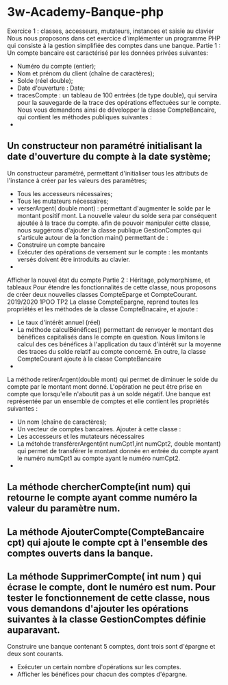# 3w-Academy-Banque-php

Exercice 1 : classes, accesseurs, mutateurs, instances et saisie au clavier
Nous nous proposons dans cet exercice d'implémenter un programme PHP qui consiste à la
gestion simplifiée des comptes dans une banque.
Partie 1 :
Un compte bancaire est caractérisé par les données privées suivantes:
- Numéro du compte (entier);
- Nom et prénom du client (chaîne de caractères);
- Solde (réel double);
- Date d'ouverture : Date;
- tracesCompte : un tableau de 100 entrées (de type double), qui servira pour la sauvegarde
de la trace des opérations effectuées sur le compte.
Nous vous demandons ainsi de développer la classe CompteBancaire, qui contient les méthodes
publiques suivantes :
-
Un constructeur non paramétré initialisant la date d'ouverture du compte à la date
système;
-
Un constructeur paramétré, permettant d'initialiser tous les attributs de l'instance à créer
par les valeurs des paramètres;
- Tous les accesseurs nécessaires;
- Tous les mutateurs nécessaires;
- verserArgent( double mont) : permettant d'augmenter le solde par le montant positif mont.
La nouvelle valeur du solde sera par conséquent ajoutée à la trace du compte.
afin de pouvoir manipuler cette classe, nous suggérons d'ajouter la classe publique
GestionComptes qui s'articule autour de la fonction main() permettant de :
- Construire un compte bancaire
- Exécuter des opérations de versement sur le compte : les montants versés doivent être
introduits au clavier.
-
Afficher la nouvel état du compte
Partie 2 : Héritage, polymorphisme, et tableaux
Pour étendre les fonctionnalités de cette classe, nous proposons de créer deux nouvelles classes
CompteEparge et CompteCourant.
2019/2020
1POO
TP2
La classe CompteEpargne, reprend toutes les propriétés et les méthodes de la classe
CompteBnacaire, et ajoute :
- Le taux d'intérêt annuel (réel)
- La méthode calculBénéfices() permettant de renvoyer le montant des bénéfices capitalisés
dans le compte en question. Nous limitons le calcul des ces bénéfices à l'application du
taux d'intérêt sur la moyenne des traces du solde relatif au compte concerné.
En outre, la classe CompteCourant ajoute à la classe CompteBancaire
-
La méthode retirerArgent(double mont) qui permet de diminuer le solde du compte par le
montant mont donné. L'opération ne peut être prise en compte que lorsqu'elle n'aboutit
pas à un solde négatif.
Une banque est représentée par un ensemble de comptes et elle contient les propriétés suivantes :
- Un nom (chaîne de caractères);
- Un vecteur de comptes bancaires.
Ajouter à cette classe :
- Les accesseurs et les mutateurs nécessaires
- La métohde transférerArgent(int numCpt1,int numCpt2, double montant) qui permet de
transférer le montant donnée en entrée du compte ayant le numéro numCpt1 au compte
ayant le numéro numCpt2.
-
La méthode chercherCompte(int num) qui retourne le compte ayant comme numéro la
valeur du paramètre num.
-
La méthode AjouterCompte(CompteBancaire cpt) qui ajoute le compte cpt à l'ensemble
des comptes ouverts dans la banque.
-
La méthode SupprimerCompte( int num ) qui écrase le compte, dont le numéro est num.
Pour tester le fonctionnement de cette classe, nous vous demandons d'ajouter les opérations
suivantes à la classe GestionComptes définie auparavant.
-
Construire une banque contenant 5 comptes, dont trois sont d'épargne et deux sont
courants.
- Exécuter un certain nombre d'opérations sur les comptes.
- Afficher les bénéfices pour chacun des comptes d'épargne.